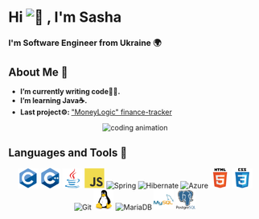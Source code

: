 <div>
<h1>Hi <img src="https://github.com/JustSashaUP/JustSashaUP/assets/94720780/e92e4600-5346-4a56-aaac-9968ed69c5b8" alt="👋" style="width:30px"/> , I'm Sasha</h1>
<h3>I'm Software Engineer from Ukraine 🌍</h3>
</div>

## About Me 🙂
<div>
<ul>
    <li><strong>I’m currently writing code🧑‍💻.</strong></li>
    <li><strong>I’m learning Java☕.</strong></li>
    <li><strong>Last project⚙️: </strong><a href="https://github.com/JustSashaUP/MoneyLogic">"MoneyLogic" finance-tracker</a></li>
</ul>
    <div align="center">
        <img src="https://github.com/JustSashaUP/JustSashaUP/assets/94720780/85ce09a9-6e17-4710-83f6-9bf76048916d" alt="coding animation" style="width:600px;"/>
    </div>
</div>

## Languages and Tools 🚀
<div align="center">
    <img src="https://raw.githubusercontent.com/devicons/devicon/master/icons/c/c-original.svg" alt="C" width="40" height="40"/>
    <img src="https://raw.githubusercontent.com/devicons/devicon/master/icons/cplusplus/cplusplus-original.svg" alt="C++" width="40" height="40"/>
    <img src="https://raw.githubusercontent.com/devicons/devicon/master/icons/java/java-original.svg" alt="Java" width="40" height="40"/>
    <img src="https://raw.githubusercontent.com/devicons/devicon/master/icons/javascript/javascript-original.svg" alt="JavaScript" width="40" height="40"/>
    <img src="https://www.vectorlogo.zone/logos/springio/springio-icon.svg" alt="Spring" width="40" height="40"/>
    <img src="https://www.vectorlogo.zone/logos/hibernate/hibernate-icon.svg" alt="Hibernate" width="40" height="40"/>
    <img src="https://www.vectorlogo.zone/logos/microsoft_azure/microsoft_azure-icon.svg" alt="Azure" width="40" height="40"/>
    <img src="https://raw.githubusercontent.com/devicons/devicon/master/icons/html5/html5-original-wordmark.svg" alt="HTML5" width="40" height="40"/>
    <img src="https://raw.githubusercontent.com/devicons/devicon/master/icons/css3/css3-original-wordmark.svg" alt="CSS3" width="40" height="40"/>
    <img src="https://www.vectorlogo.zone/logos/git-scm/git-scm-icon.svg" alt="Git" width="40" height="40"/>
    <img src="https://raw.githubusercontent.com/devicons/devicon/master/icons/linux/linux-original.svg" alt="Linux" width="40" height="40"/>
    <img src="https://www.vectorlogo.zone/logos/mariadb/mariadb-icon.svg" alt="MariaDB" width="40" height="40"/>
    <img src="https://raw.githubusercontent.com/devicons/devicon/master/icons/mysql/mysql-original-wordmark.svg" alt="MySQL" width="40" height="40"/>
    <img src="https://raw.githubusercontent.com/devicons/devicon/master/icons/postgresql/postgresql-original-wordmark.svg" alt="PostgreSQL" width="40" height="40"/>
</div>
